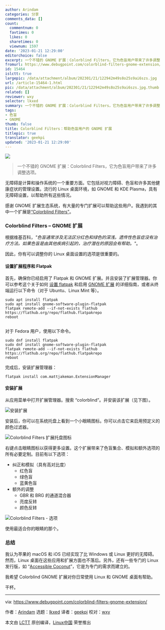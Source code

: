 ```yaml
---
author: Arindam
categories: 分享
comments_data: []
count:
  commentnum: 0
  favtimes: 0
  likes: 0
  sharetimes: 0
  viewnum: 1597
date: '2023-01-21 12:29:00'
editorchoice: false
excerpt: 一个不错的 GNOME 扩展：Colorblind Filters，它为色盲用户带来了许多调整选项。
fromurl: https://www.debugpoint.com/colorblind-filters-gnome-extension/
id: 15464
islctt: true
largepic: /data/attachment/album/202301/21/122942m49s8o25s9ai6szs.jpg
url: /article-15464-1.html
pic: /data/attachment/album/202301/21/122942m49s8o25s9ai6szs.jpg.thumb.jpg
related: []
reviewer: wxy
selector: lkxed
summary: 一个不错的 GNOME 扩展：Colorblind Filters，它为色盲用户带来了许多调整选项。
tags:
- 色盲
- GNOME
thumb: false
title: Colorblind Filters：帮助色盲用户的 GNOME 扩展
titlepic: true
translator: geekpi
updated: '2023-01-21 12:29:00'
---
```


![](/data/attachment/album/202301/21/122942m49s8o25s9ai6szs.jpg)



> 
> 一个不错的 GNOME 扩展：Colorblind Filters，它为色盲用户带来了许多调整选项。
> 
> 
> 


无障碍是计算和操作系统的一个重要方面。它包括对视力障碍、色盲和许多其他健康症状的管理设置。流行的 Linux 桌面环境，如 GNOME 和 KDE Plasma，具有无障碍设置，以帮助所有这些情况。


感谢 GNOME 扩展生态系统，有大量的专门扩展可以帮助这些用户。我遇到的其中一个扩展是[“Colorblind Filters”](https://extensions.gnome.org/extension/5589/colorblind-filters/)。


### Colorblind Filters – GNOME 扩展


根据维基百科，*"色盲通常涉及无法区分红色和绿色的深浅。遗传性色盲症没有治疗方法。如果色盲是由其他疾病引起的，治疗潜在的原因会有帮助。"*。


因此，你有可以调整你的 Linux 桌面设置的选项是很重要的。


#### 设置扩展程序和 Flatpak


首先，确保你已经启用了 Flatpak 和 GNOME 扩展。并且安装了扩展管理器。你可以参考这个关于如何 [设置 flatpak](https://www.debugpoint.com/how-to-install-flatpak-apps-ubuntu-linux/) 和启用 [GNOME 扩展](https://www.debugpoint.com/how-to-install-and-use-gnome-shell-extensions-in-ubuntu/) 的详细指南，或者从终端运行以下命令（对于 Ubuntu、Linux Mint 等）。



```
sudo apt install flatpak
sudo apt install gnome-software-plugin-flatpak
flatpak remote-add --if-not-exists flathub https://flathub.org/repo/flathub.flatpakrepo
reboot


```

对于 Fedora 用户，使用以下命令。



```
sudo dnf install flatpak
sudo dnf install gnome-software-plugin-flatpak
flatpak remote-add --if-not-exists flathub https://flathub.org/repo/flathub.flatpakrepo
reboot

```

完成后，安装扩展管理器：



```
flatpak install com.mattjakeman.ExtensionManager

```

#### 安装扩展


从应用菜单中打开扩展管理器。搜索 “colorblind”。并安装该扩展（见下图）。


![安装扩展](/data/attachment/album/202301/21/123036v1f3fa5f4k431777.jpg)


安装后，你可以在系统托盘上看到一个小眼睛图标。你可以点击它来启用预定义的颜色过滤器。


![Colorblind Filters 扩展托盘图标](/data/attachment/album/202301/21/123046q6nem88en7mz8v84.jpg)


右键点击眼睛图标以获得更多设置。这个扩展带来了色盲集合、模拟和额外选项的所有必要定制。目前有以下选项：


* 纠正和模拟（具有高对比度）
	+ 红色盲
	+ 绿色盲
	+ 蓝黄色盲
* 额外的调整
	+ GBR 和 BRG 的通道混合器
	+ 亮度反转
	+ 颜色反转


![Colorblind Filters - 选项](/data/attachment/album/202301/21/123053xkfrnrlvznrkwbs7.jpg)


使用最适合你的眼睛的那个。


### 总结


我认为苹果的 macOS 和 iOS 已经实现了比 Windows 或 Linux 更好的无障碍。然而，Linux 桌面在这些应用和扩展方面也不落后。另外，还有一些专门的 Linux 发行版，如 “[Accessible Coconut](https://www.debugpoint.com/accessible-coconut-linux-visually-impaired/)”，它是为专门的需求而建立的。


我希望 Colorblind GNOME 扩展对你日常使用 Linux 和 GNOME 桌面有帮助。


干杯。




---


via: <https://www.debugpoint.com/colorblind-filters-gnome-extension/>


作者：[Arindam](https://www.debugpoint.com/author/admin1/) 选题：[lkxed](https://github.com/lkxed) 译者：[geekpi](https://github.com/geekpi) 校对：[wxy](https://github.com/wxy)


本文由 [LCTT](https://github.com/LCTT/TranslateProject) 原创编译，[Linux中国](https://linux.cn/) 荣誉推出